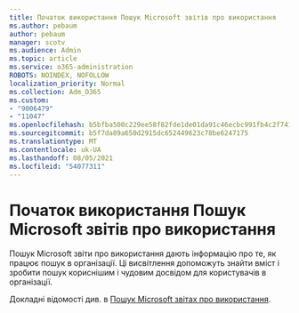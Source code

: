 ```yaml
---
title: Початок використання Пошук Microsoft звітів про використання
ms.author: pebaum
author: pebaum
manager: scotv
ms.audience: Admin
ms.topic: article
ms.service: o365-administration
ROBOTS: NOINDEX, NOFOLLOW
localization_priority: Normal
ms.collection: Adm_O365
ms.custom:
- "9006479"
- "11047"
ms.openlocfilehash: b5bfba500c229ee58f82fde1de01da91c46ecbc991fb4c2f7418b0dc3bf141e5
ms.sourcegitcommit: b5f7da89a650d2915dc652449623c78be6247175
ms.translationtype: MT
ms.contentlocale: uk-UA
ms.lasthandoff: 08/05/2021
ms.locfileid: "54077311"
---
```

# <a name="get-started-with-using-microsoft-search-usage-reports"></a>Початок використання Пошук Microsoft звітів про використання

Пошук Microsoft звіти про використання дають інформацію про те, як працює пошук в організації. Ці висвітлення допоможуть знайти вміст і зробити пошук кориснішим і чудовим досвідом для користувачів в організації.

Докладні відомості див. в [Пошук Microsoft звітах про використання](https://go.microsoft.com/fwlink/?linkid=2152048).
